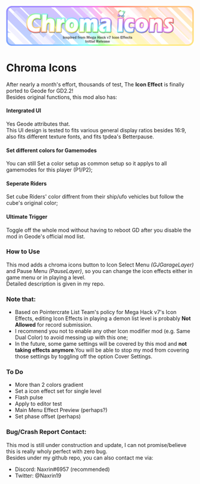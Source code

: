 ![Image](https://github.com/Naxrin/Chroma-Icons/blob/main/title.png)  
# Chroma Icons
After nearly a month's effort, thousands of test, The **Icon Effect** is finally ported to Geode for GD2.2!  
Besides original functions, this mod also has:  
#### Intergrated UI
Yes Geode attributes that.  
This UI design is tested to fits various general display ratios besides 16:9, also fits different texture fonts, and fits tpdea's Betterpause.
#### Set different colors for Gamemodes
You can still Set a color setup as common setup so it applys to all gamemodes for this player (P1/P2);
#### Seperate Riders
Set cube Riders' color diffrent from their ship/ufo vehicles but follow the cube's original color;
#### Ultimate Trigger
Toggle off the whole mod without having to reboot GD after you disable the mod in Geode's official mod list.

### How to Use
This mod adds a chroma icons button to Icon Select Menu *(GJGarageLayer)* and Pause Menu *(PauseLayer)*, so you can change the icon effects either in game menu or in playing a level.  
Detailed description is given in my repo.

### Note that:
- <cy>Based on Pointercrate List Team's policy for Mega Hack v7's Icon Effects, editing Icon Effects in playing a demon list level is probably</c> <cr>**Not Allowed**</c> <cy>for record submission.</c>  
- I recommend you <cr>not to enable</c> any other Icon modifier mod (e.g. Same Dual Color) to avoid messing up with this one;  
- In the future, some game settings will be covered by this mod and <cr>**not taking effects anymore**</c>.You will be able to stop my mod from covering those settings by toggling off the option Cover Settings.  

### To Do
- More than 2 colors gradient  
- Set a icon effect set for single level  
- Flash pulse  
- Apply to editor test  
- Main Menu Effect Preview (perhaps?)  
- Set phase offset (perhaps)  

### Bug/Crash Report Contact:
This mod is still under construction and update, I can not promise/believe this is really wholy perfect with zero bug.  
Besides under my github repo, you can also contact me via:  
- Discord: Naxrin#6957 (recommended)  
- Twitter: @Naxrin19
